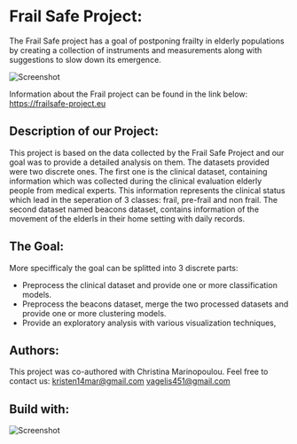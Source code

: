 # Frail Safe Project:
The Frail Safe project has a goal of postponing frailty in elderly populations by creating a collection of instruments and measurements along 
with suggestions to slow down its emergence.

![Screenshot](https://frailsafe-project.eu/images/frailsafe/news/frailsafe-logo-article.jpg)

Information about the Frail project can be found in the link below:
https://frailsafe-project.eu

## Description of our Project:

This project is based on the data collected by the Frail Safe Project and our goal was to provide a detailed analysis on them. The datasets provided
were two discrete ones. The first one is the clinical dataset, containing information which was collected during the clinical evaluation elderly
people from medical experts. This information represents the clinical status which lead in the seperation of 3 classes: frail, pre-frail and non frail.
The second dataset named beacons dataset, contains information of the movement of the elderls in their home setting with daily records.

## The Goal:

More specifficaly the goal can be splitted into 3 discrete parts:

- Preprocess the clinical dataset and provide one or more classification models.
- Preprocess the beacons dataset, merge the two processed datasets and provide one or more clustering models.
- Provide an exploratory analysis with various visualization techniques,

## Authors:
This project was co-authored with Christina Marinopoulou.
Feel free to contact us:
kristen14mar@gmail.com
vagelis451@gmail.com

## Build with:
![Screenshot](https://docs.servicestack.net/assets/jupyter-python.6188762b.png)


